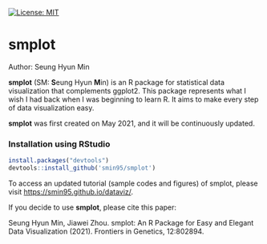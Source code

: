 [![License: MIT](https://img.shields.io/badge/License-MIT-yellow.svg)](https://github.com/smin95/smplot/blob/master/LICENSE)

# smplot

Author: Seung Hyun Min

**smplot** (SM: **S**eung Hyun **M**in) is an R package for statistical data visualization that complements ggplot2. This package represents what I wish I had back when I was beginning to learn R. It aims to make every step of data visualization easy.

**smplot** was first created on May 2021, and it will be continuously updated.

### Installation using RStudio

``` r
install.packages("devtools")
devtools::install_github('smin95/smplot')
```
 
To access an updated tutorial (sample codes and figures) of smplot, please visit https://smin95.github.io/dataviz/.

If you decide to use **smplot**, please cite this paper:

Seung Hyun Min, Jiawei Zhou. smplot: An R Package for Easy and Elegant Data Visualization (2021). Frontiers in Genetics, 12:802894.

